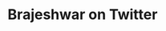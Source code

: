 ---
layout: redirect
sitemap: false
title: Brajeshwar on Twitter
permalink: /go/twitter/
redirect_to: https://twitter.com/brajeshwar
---